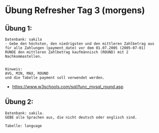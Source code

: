 # Übung Refresher Tag 3 (morgens) 

## Übung 1:

```
Datenbank: sakila
- Gebe den höchsten, den niedrigsten und den mittleren Zahlbetrag aus
für alle Zahlungen (payment_date) vor dem 01.07.2005 (2005-07-01) 
RUNDE den mittleren Zahlbetrag kaufmännisch (ROUND) mit 2 Nachkommastellen. 


Hinweis:
AVG, MIN, MAX, ROUND 
und die Tabelle payment soll verwendet werden. 

```
* https://www.w3schools.com/sql/func_mysql_round.asp


## Übung 2:

```
Datenbank: sakila.
GEBE alle Sprachen aus, die nicht deutsch oder englisch sind. 

Tabelle: language

```

